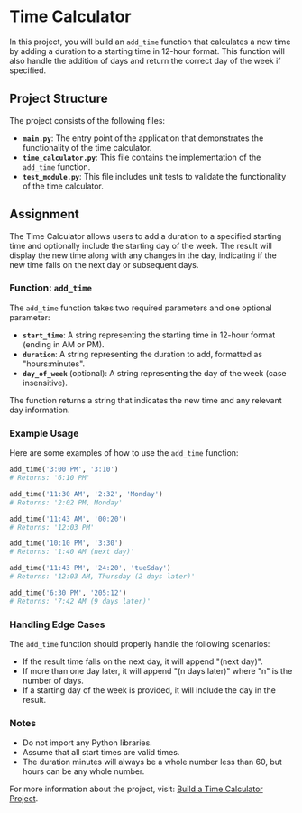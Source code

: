 # Time Calculator

In this project, you will build an `add_time` function that calculates a new time by adding a duration to a starting time in 12-hour format. This function will also handle the addition of days and return the correct day of the week if specified.

## Project Structure

The project consists of the following files:

- **`main.py`**: The entry point of the application that demonstrates the functionality of the time calculator.
- **`time_calculator.py`**: This file contains the implementation of the `add_time` function.
- **`test_module.py`**: This file includes unit tests to validate the functionality of the time calculator.

## Assignment

The Time Calculator allows users to add a duration to a specified starting time and optionally include the starting day of the week. The result will display the new time along with any changes in the day, indicating if the new time falls on the next day or subsequent days.

### Function: `add_time`

The `add_time` function takes two required parameters and one optional parameter:

- **`start_time`**: A string representing the starting time in 12-hour format (ending in AM or PM).
- **`duration`**: A string representing the duration to add, formatted as "hours:minutes".
- **`day_of_week`** (optional): A string representing the day of the week (case insensitive).

The function returns a string that indicates the new time and any relevant day information.

### Example Usage

Here are some examples of how to use the `add_time` function:

```python
add_time('3:00 PM', '3:10')
# Returns: '6:10 PM'

add_time('11:30 AM', '2:32', 'Monday')
# Returns: '2:02 PM, Monday'

add_time('11:43 AM', '00:20')
# Returns: '12:03 PM'

add_time('10:10 PM', '3:30')
# Returns: '1:40 AM (next day)'

add_time('11:43 PM', '24:20', 'tueSday')
# Returns: '12:03 AM, Thursday (2 days later)'

add_time('6:30 PM', '205:12')
# Returns: '7:42 AM (9 days later)'
```

### Handling Edge Cases

The `add_time` function should properly handle the following scenarios:

- If the result time falls on the next day, it will append "(next day)".
- If more than one day later, it will append "(n days later)" where "n" is the number of days.
- If a starting day of the week is provided, it will include the day in the result.

### Notes

- Do not import any Python libraries.
- Assume that all start times are valid times.
- The duration minutes will always be a whole number less than 60, but hours can be any whole number.


For more information about the project, visit: [Build a Time Calculator Project](https://www.freecodecamp.org/learn/scientific-computing-with-python/build-a-time-calculator-project/build-a-time-calculator-project).